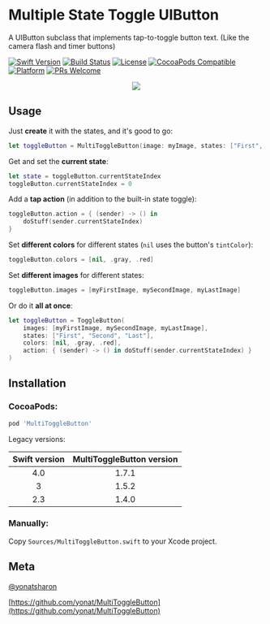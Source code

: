 # Multiple State Toggle UIButton
A UIButton subclass that implements tap-to-toggle button text. (Like the camera flash and timer buttons)


[![Swift Version][swift-image]][swift-url]
[![Build Status][travis-image]][travis-url]
[![License][license-image]][license-url]
[![CocoaPods Compatible](https://img.shields.io/cocoapods/v/MultiToggleButton.svg)](https://img.shields.io/cocoapods/v/MultiToggleButton.svg)  
[![Platform](https://img.shields.io/cocoapods/p/MultiToggleButton.svg?style=flat)](http://cocoapods.org/pods/MultiToggleButton)
[![PRs Welcome](https://img.shields.io/badge/PRs-welcome-brightgreen.svg?style=flat-square)](http://makeapullrequest.com)

<p align="center">
<img src="screenshots/toggle.gif">
</p>

## Usage

Just **create** it with the states, and it's good to go:

```swift
let toggleButton = MultiToggleButton(image: myImage, states: ["First", "Second", "Last"])
```

Get and set the **current state**:

```swift
let state = toggleButton.currentStateIndex
toggleButton.currentStateIndex = 0
```

Add a **tap action** (in addition to the built-in state toggle):

```swift
toggleButton.action = { (sender) -> () in
    doStuff(sender.currentStateIndex)
}
```

Set **different colors** for different states (`nil` uses the button's ```tintColor```):

```swift
toggleButton.colors = [nil, .gray, .red]
```

Set **different images** for different states:

```swift
toggleButton.images = [myFirstImage, mySecondImage, myLastImage]
```

Or do it **all at once**:

```swift
let toggleButton = ToggleButton(
    images: [myFirstImage, mySecondImage, myLastImage],
    states: ["First", "Second", "Last"],
    colors: [nil, .gray, .red],
    action: { (sender) -> () in doStuff(sender.currentStateIndex) }
)
```

## Installation

### CocoaPods:

```ruby
pod 'MultiToggleButton'
```

Legacy versions:

| Swift version | MultiToggleButton version |
| :---: | :---: |
| 4.0 | 1.7.1 |
| 3 | 1.5.2 |
| 2.3 | 1.4.0 |

### Manually:

Copy `Sources/MultiToggleButton.swift` to your Xcode project.

## Meta

[@yonatsharon](https://twitter.com/yonatsharon)

[https://github.com/yonat/MultiToggleButton](https://github.com/yonat/MultiToggleButton)

[swift-image]:https://img.shields.io/badge/swift-4.2-orange.svg
[swift-url]: https://swift.org/
[license-image]: https://img.shields.io/badge/License-MIT-blue.svg
[license-url]: LICENSE.txt
[travis-image]: https://img.shields.io/travis/dbader/node-datadog-metrics/master.svg?style=flat-square
[travis-url]: https://travis-ci.org/dbader/node-datadog-metrics
[codebeat-image]: https://codebeat.co/badges/c19b47ea-2f9d-45df-8458-b2d952fe9dad
[codebeat-url]: https://codebeat.co/projects/github-com-vsouza-awesomeios-com
